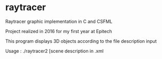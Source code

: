 # raytracer
Raytracer graphic implementation in C and CSFML

Project realized in 2016 for my first year at Epitech

This program displays 3D objects according to the file description input

Usage : ./raytracer2 [scene description in .xml
